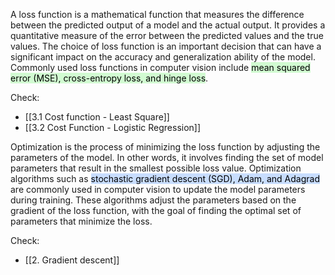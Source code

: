
A loss function is a mathematical function that measures the difference between the predicted output of a model and the actual output. It provides a quantitative measure of the error between the predicted values and the true values. The choice of loss function is an important decision that can have a significant impact on the accuracy and generalization ability of the model. Commonly used loss functions in computer vision include <mark style="background: #BBFABBA6;">mean squared error (MSE), cross-entropy loss, and hinge loss</mark>. 

Check:
- [[3.1 Cost function - Least Square]]
- [[3.2 Cost Function - Logistic Regression]]

Optimization is the process of minimizing the loss function by adjusting the parameters of the model. In other words, it involves finding the set of model parameters that result in the smallest possible loss value. Optimization algorithms such as <mark style="background: #ADCCFFA6;">stochastic gradient descent (SGD), Adam, and Adagrad</mark> are commonly used in computer vision to update the model parameters during training. These algorithms adjust the parameters based on the gradient of the loss function, with the goal of finding the optimal set of parameters that minimize the loss.

Check:
- [[2. Gradient descent]]